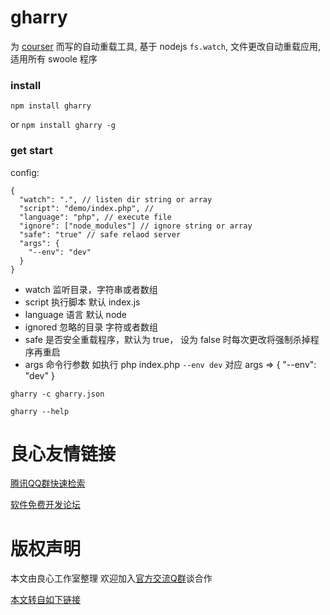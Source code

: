 # gharry

为 [courser](http://u.720life.cn/g/54145d0471d91890860f7f8463c0304645a2fa1a93966ab91972f3fb9af6d2ab5500485a97b84b726a9dbbd8383a12cd) 而写的自动重载工具,
    基于 nodejs `fs.watch`, 文件更改自动重载应用,适用所有 swoole 程序


### install
`npm install gharry`   

or `npm install gharry -g`

### get start
config:
```
{
  "watch": ".", // listen dir string or array
  "script": "demo/index.php", // 
  "language": "php", // execute file
  "ignore": ["node_modules"] // ignore string or array
  "safe": "true" // safe relaod server
  "args": {
    "--env": "dev"
  }
}
```
- watch 监听目录，字符串或者数组
- script 执行脚本 默认 index.js
- language 语言 默认 node
- ignored 忽略的目录 字符或者数组
- safe 是否安全重载程序，默认为 true， 设为 false 时每次更改将强制杀掉程序再重启
- args 命令行参数 如执行 php index.php `--env dev` 对应 args => { "--env": "dev" }


`gharry -c gharry.json` 

`gharry --help`





 # 良心友情链接

[腾讯QQ群快速检索](http://u.720life.cn/s/8cf73f7c)

[软件免费开发论坛](http://u.720life.cn/s/bbb01dc0)

# 版权声明 

本文由良心工作室整理 欢迎加入[官方交流Q群](https://u.720life.cn/s/f2316816)谈合作

[本文转自如下链接](http://u.720life.cn/g/2e71d0f0a5c601172267ba20d3a43c6e2e08c102e21910c9726e9b399fdb25213578508e1fada121368787a2b385132c694a1ae1ea6a735e5901597e428603d8)